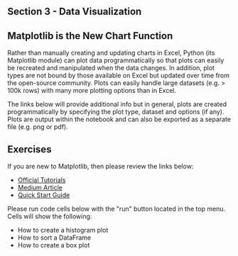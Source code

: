 ## Section 3 - Data Visualization

## Matplotlib is the New Chart Function

Rather than manually creating and updating charts in Excel, Python (its Matplotlib module) can plot data programmatically so that plots can easily be recreated and manipulated when the data changes. In addition, plot types are not bound by those available on Excel but updated over time from the open-source community. Plots can easily handle large datasets (e.g. > 100k rows) with many more plotting options than in Excel.

The links below will provide additional info but in general, plots are created programmatically by specifying the plot type, dataset and options (if any). Plots are output within the notebook and can also be exported as a separate file (e.g. png or pdf).

## Exercises

If you are new to Matplotlib, then please review the links below:

* [Official Tutorials](https://matplotlib.org/3.1.1/tutorials/index.html)
* [Medium Article](https://towardsdatascience.com/matplotlib-tutorial-learn-basics-of-pythons-powerful-plotting-library-b5d1b8f67596)
* [Quick Start Guide](https://realpython.com/python-matplotlib-guide/)

Please run code cells below with the "run" button located in the top menu. Cells will show the following:

* How to create a histogram plot
* How to sort a DataFrame
* How to create a box plot
